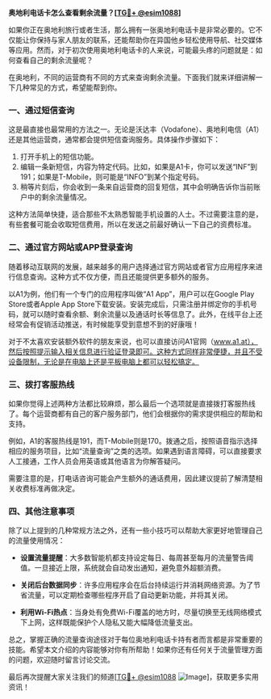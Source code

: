 **奥地利电话卡怎么查看剩余流量？[[TG💪+ @esim1088](https://t.me/s/esim1088)]**

如果你正在奥地利旅行或者生活，那么拥有一张奥地利电话卡是非常必要的。它不仅能让你保持与家人朋友的联系，还能帮助你在异国他乡轻松使用导航、社交媒体等应用。然而，对于初次使用奥地利电话卡的人来说，可能最头疼的问题就是：如何查看自己的剩余流量呢？

在奥地利，不同的运营商有不同的方式来查询剩余流量。下面我们就来详细讲解一下几种常见的方式，希望能帮到你。

### 一、通过短信查询

这是最直接也最常用的方法之一。无论是沃达丰（Vodafone）、奥地利电信（A1）还是其他运营商，通常都会提供短信查询服务。具体操作步骤如下：

1. 打开手机上的短信功能。
2. 编辑一条新短信，内容为特定代码。比如，如果是A1卡，你可以发送“INF”到191；如果是T-Mobile，则可能是“INFO”到某个指定号码。
3. 稍等片刻后，你会收到一条来自运营商的回复短信，其中会明确告诉你当前账户中的剩余流量情况。

这种方法简单快捷，适合那些不太熟悉智能手机设置的人士。不过需要注意的是，有些套餐可能会收取短信费用，所以在发送之前最好确认一下自己的资费标准。

### 二、通过官方网站或APP登录查询

随着移动互联网的发展，越来越多的用户选择通过官方网站或者官方应用程序来进行信息查询。这种方式不仅方便，而且还能提供更多额外的服务。

以A1为例，他们有一个专门的应用程序叫做“A1 App”，用户可以在Google Play Store或者Apple App Store下载安装。安装完成后，只需注册并绑定你的手机号码，就可以随时查看余额、剩余流量以及通话时长等信息了。此外，在线平台上还经常会有促销活动推送，有时候能享受到意想不到的好康哦！

对于不太喜欢安装额外软件的朋友来说，也可以直接访问A1官网（www.a1.at），然后按照提示输入相关信息进行验证登录即可。这种方式同样非常便捷，并且不受设备限制，无论是在电脑上还是平板电脑上都可以轻松搞定。

### 三、拨打客服热线

如果你觉得上述两种方法都比较麻烦，那么最后一个选项就是直接拨打客服热线了。每个运营商都有自己的客户服务部门，他们会根据你的需求提供相应的帮助和支持。

例如，A1的客服热线是191，而T-Mobile则是170。拨通之后，按照语音指示选择相应的服务项目，比如“流量查询”之类的选项。如果遇到语言障碍，可以直接要求人工接通，工作人员会用英语或其他语言为你解答疑问。

需要注意的是，打电话咨询可能会产生额外的通话费用，因此建议提前了解清楚相关收费标准再做决定。

### 四、其他注意事项

除了以上提到的几种常规方法之外，还有一些小技巧可以帮助大家更好地管理自己的流量使用情况：

- **设置流量提醒**：大多数智能机都支持设定每日、每周甚至每月的流量警告阈值。一旦接近上限，系统就会自动发出通知，避免意外超额消费。
  
- **关闭后台数据同步**：许多应用程序会在后台持续运行并消耗网络资源。为了节省流量，可以定期检查哪些程序开启了自动更新功能，并将其关闭。
  
- **利用Wi-Fi热点**：当身处有免费Wi-Fi覆盖的地方时，尽量切换至无线网络模式下上网，这样既能保护个人隐私又能大幅降低流量支出。

总之，掌握正确的流量查询途径对于每位奥地利电话卡持有者而言都是非常重要的技能。希望本文介绍的内容能够对你有所帮助！如果你还有任何关于流量管理方面的问题，欢迎随时留言讨论交流。

最后再次提醒大家关注我们的频道[[TG💪+ @esim1088](https://t.me/s/esim1088) ![Image](https://i.postimg.cc/4NQfJmqS/Snipaste-2025-05-13-00-14-12.png)]，获取更多实用资讯！